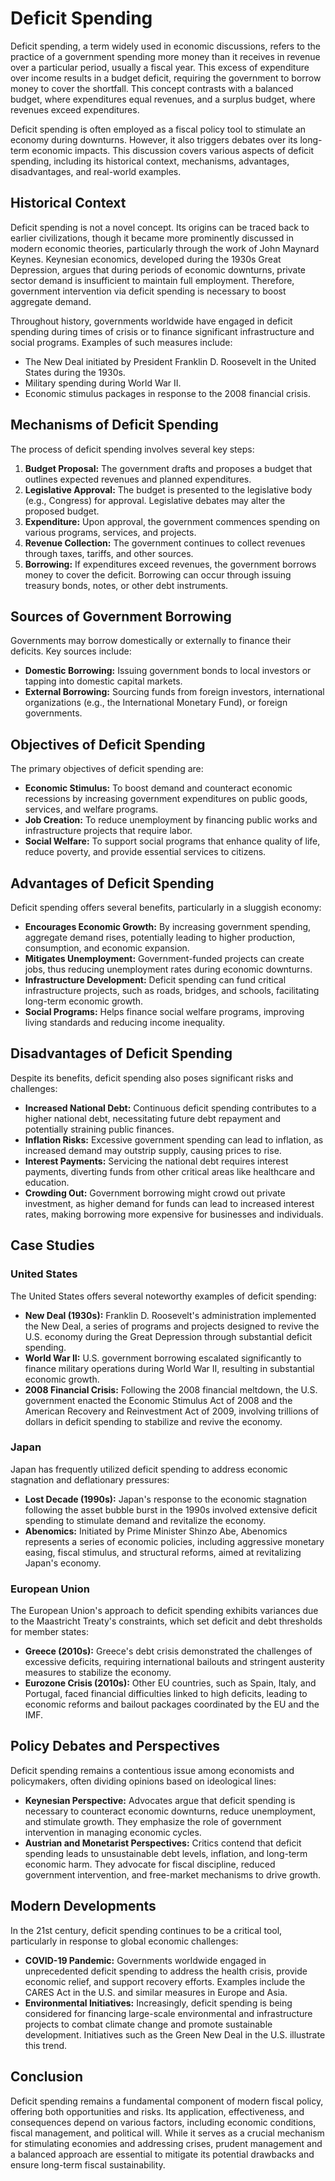 # Deficit Spending

Deficit spending, a term widely used in economic discussions, refers to the practice of a government spending more money than it receives in revenue over a particular period, usually a fiscal year. This excess of expenditure over income results in a budget deficit, requiring the government to borrow money to cover the shortfall. This concept contrasts with a balanced budget, where expenditures equal revenues, and a surplus budget, where revenues exceed expenditures.

Deficit spending is often employed as a fiscal policy tool to stimulate an economy during downturns. However, it also triggers debates over its long-term economic impacts. This discussion covers various aspects of deficit spending, including its historical context, mechanisms, advantages, disadvantages, and real-world examples.

## Historical Context

Deficit spending is not a novel concept. Its origins can be traced back to earlier civilizations, though it became more prominently discussed in modern economic theories, particularly through the work of John Maynard Keynes. Keynesian economics, developed during the 1930s Great Depression, argues that during periods of economic downturns, private sector demand is insufficient to maintain full employment. Therefore, government intervention via deficit spending is necessary to boost aggregate demand.

Throughout history, governments worldwide have engaged in deficit spending during times of crisis or to finance significant infrastructure and social programs. Examples of such measures include:
- The New Deal initiated by President Franklin D. Roosevelt in the United States during the 1930s.
- Military spending during World War II.
- Economic stimulus packages in response to the 2008 financial crisis.

## Mechanisms of Deficit Spending

The process of deficit spending involves several key steps:
1. **Budget Proposal:** The government drafts and proposes a budget that outlines expected revenues and planned expenditures.
2. **Legislative Approval:** The budget is presented to the legislative body (e.g., Congress) for approval. Legislative debates may alter the proposed budget.
3. **Expenditure:** Upon approval, the government commences spending on various programs, services, and projects.
4. **Revenue Collection:** The government continues to collect revenues through taxes, tariffs, and other sources. 
5. **Borrowing:** If expenditures exceed revenues, the government borrows money to cover the deficit. Borrowing can occur through issuing treasury bonds, notes, or other debt instruments.

## Sources of Government Borrowing

Governments may borrow domestically or externally to finance their deficits. Key sources include:
- **Domestic Borrowing:** Issuing government bonds to local investors or tapping into domestic capital markets.
- **External Borrowing:** Sourcing funds from foreign investors, international organizations (e.g., the International Monetary Fund), or foreign governments.

## Objectives of Deficit Spending

The primary objectives of deficit spending are:
- **Economic Stimulus:** To boost demand and counteract economic recessions by increasing government expenditures on public goods, services, and welfare programs.
- **Job Creation:** To reduce unemployment by financing public works and infrastructure projects that require labor.
- **Social Welfare:** To support social programs that enhance quality of life, reduce poverty, and provide essential services to citizens.

## Advantages of Deficit Spending

Deficit spending offers several benefits, particularly in a sluggish economy:
- **Encourages Economic Growth:** By increasing government spending, aggregate demand rises, potentially leading to higher production, consumption, and economic expansion.
- **Mitigates Unemployment:** Government-funded projects can create jobs, thus reducing unemployment rates during economic downturns.
- **Infrastructure Development:** Deficit spending can fund critical infrastructure projects, such as roads, bridges, and schools, facilitating long-term economic growth.
- **Social Programs:** Helps finance social welfare programs, improving living standards and reducing income inequality.

## Disadvantages of Deficit Spending

Despite its benefits, deficit spending also poses significant risks and challenges:
- **Increased National Debt:** Continuous deficit spending contributes to a higher national debt, necessitating future debt repayment and potentially straining public finances.
- **Inflation Risks:** Excessive government spending can lead to inflation, as increased demand may outstrip supply, causing prices to rise.
- **Interest Payments:** Servicing the national debt requires interest payments, diverting funds from other critical areas like healthcare and education.
- **Crowding Out:** Government borrowing might crowd out private investment, as higher demand for funds can lead to increased interest rates, making borrowing more expensive for businesses and individuals.

## Case Studies

### United States

The United States offers several noteworthy examples of deficit spending:
- **New Deal (1930s):** Franklin D. Roosevelt's administration implemented the New Deal, a series of programs and projects designed to revive the U.S. economy during the Great Depression through substantial deficit spending.
- **World War II:** U.S. government borrowing escalated significantly to finance military operations during World War II, resulting in substantial economic growth.
- **2008 Financial Crisis:** Following the 2008 financial meltdown, the U.S. government enacted the Economic Stimulus Act of 2008 and the American Recovery and Reinvestment Act of 2009, involving trillions of dollars in deficit spending to stabilize and revive the economy.

### Japan

Japan has frequently utilized deficit spending to address economic stagnation and deflationary pressures:
- **Lost Decade (1990s):** Japan's response to the economic stagnation following the asset bubble burst in the 1990s involved extensive deficit spending to stimulate demand and revitalize the economy.
- **Abenomics:** Initiated by Prime Minister Shinzo Abe, Abenomics represents a series of economic policies, including aggressive monetary easing, fiscal stimulus, and structural reforms, aimed at revitalizing Japan's economy.

### European Union

The European Union's approach to deficit spending exhibits variances due to the Maastricht Treaty's constraints, which set deficit and debt thresholds for member states:
- **Greece (2010s):** Greece's debt crisis demonstrated the challenges of excessive deficits, requiring international bailouts and stringent austerity measures to stabilize the economy.
- **Eurozone Crisis (2010s):** Other EU countries, such as Spain, Italy, and Portugal, faced financial difficulties linked to high deficits, leading to economic reforms and bailout packages coordinated by the EU and the IMF.

## Policy Debates and Perspectives

Deficit spending remains a contentious issue among economists and policymakers, often dividing opinions based on ideological lines:
- **Keynesian Perspective:** Advocates argue that deficit spending is necessary to counteract economic downturns, reduce unemployment, and stimulate growth. They emphasize the role of government intervention in managing economic cycles.
- **Austrian and Monetarist Perspectives:** Critics contend that deficit spending leads to unsustainable debt levels, inflation, and long-term economic harm. They advocate for fiscal discipline, reduced government intervention, and free-market mechanisms to drive growth.

## Modern Developments

In the 21st century, deficit spending continues to be a critical tool, particularly in response to global economic challenges:
- **COVID-19 Pandemic:** Governments worldwide engaged in unprecedented deficit spending to address the health crisis, provide economic relief, and support recovery efforts. Examples include the CARES Act in the U.S. and similar measures in Europe and Asia.
- **Environmental Initiatives:** Increasingly, deficit spending is being considered for financing large-scale environmental and infrastructure projects to combat climate change and promote sustainable development. Initiatives such as the Green New Deal in the U.S. illustrate this trend.

## Conclusion

Deficit spending remains a fundamental component of modern fiscal policy, offering both opportunities and risks. Its application, effectiveness, and consequences depend on various factors, including economic conditions, fiscal management, and political will. While it serves as a crucial mechanism for stimulating economies and addressing crises, prudent management and a balanced approach are essential to mitigate its potential drawbacks and ensure long-term fiscal sustainability.